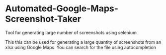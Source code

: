 # Automated-Google-Maps-Screenshot-Taker
Tool for generating large number of screenshots using selenium

This this can be used for generating a large quantity of screenshots from an xlsx using Google Maps. You can search for the file using autocompletion
